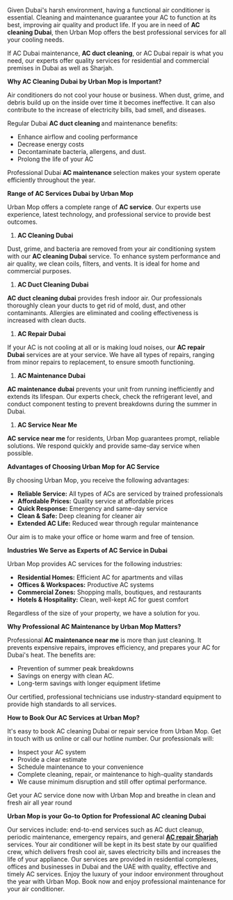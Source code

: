 <p><span style="font-weight: 400;">Given Dubai's harsh environment, having a functional air conditioner is essential. Cleaning and maintenance guarantee your AC to function at its best, improving air quality and product life. If you are in need of </span><strong>AC cleaning Dubai</strong><span style="font-weight: 400;">, then Urban Mop offers the best professional services for all your cooling needs.</span></p>
<p><span style="font-weight: 400;">If AC Dubai maintenance, </span><strong>AC duct cleaning</strong><span style="font-weight: 400;">, or AC Dubai repair is what you need, our experts offer quality services for residential and commercial premises in Dubai as well as Sharjah.</span></p>
<p><strong>Why AC Cleaning Dubai by Urban Mop is Important?</strong></p>
<p><span style="font-weight: 400;">Air conditioners do not cool your house or business. When dust, grime, and debris build up on the inside over time it becomes ineffective. It can also contribute to the increase of electricity bills, bad smell, and diseases.</span></p>
<p><span style="font-weight: 400;">Regular Dubai </span><strong>AC duct cleaning </strong><span style="font-weight: 400;">and maintenance benefits:</span></p>
<ul>
<li style="font-weight: 400;" aria-level="1"><span style="font-weight: 400;">Enhance airflow and cooling performance</span></li>
<li style="font-weight: 400;" aria-level="1"><span style="font-weight: 400;">Decrease energy costs</span></li>
<li style="font-weight: 400;" aria-level="1"><span style="font-weight: 400;">Decontaminate bacteria, allergens, and dust.</span></li>
<li style="font-weight: 400;" aria-level="1"><span style="font-weight: 400;">Prolong the life of your AC</span></li>
</ul>
<p><span style="font-weight: 400;">Professional Dubai </span><strong>AC maintenance </strong><span style="font-weight: 400;">selection makes your system operate efficiently throughout the year.</span></p>
<p><strong>Range of AC Services Dubai by Urban Mop</strong></p>
<p><span style="font-weight: 400;">Urban Mop offers a complete range of </span><strong>AC service</strong><span style="font-weight: 400;">. Our experts use experience, latest technology, and professional service to provide best outcomes.</span></p>
<ol>
<li style="font-weight: 400;" aria-level="1"><strong>AC Cleaning Dubai</strong></li>
</ol>
<p><span style="font-weight: 400;">Dust, grime, and bacteria are removed from your air conditioning system with our </span><strong>AC cleaning Dubai</strong><span style="font-weight: 400;"> service. To enhance system performance and air quality, we clean coils, filters, and vents. It is ideal for home and commercial purposes.</span></p>
<ol>
<li style="font-weight: 400;" aria-level="1"><strong>AC Duct Cleaning Dubai</strong></li>
</ol>
<p><strong>AC duct cleaning dubai</strong><span style="font-weight: 400;"> provides fresh indoor air. Our professionals thoroughly clean your ducts to get rid of mold, dust, and other contaminants. Allergies are eliminated and cooling effectiveness is increased with clean ducts.</span></p>
<ol>
<li style="font-weight: 400;" aria-level="1"><strong>AC Repair Dubai</strong></li>
</ol>
<p><span style="font-weight: 400;">If your AC is not cooling at all or is making loud noises, our </span><strong>AC repair Dubai</strong><span style="font-weight: 400;"> services are at your service. We have all types of repairs, ranging from minor repairs to replacement, to ensure smooth functioning.</span></p>
<ol>
<li style="font-weight: 400;" aria-level="1"><strong>AC Maintenance Dubai</strong></li>
</ol>
<p><strong>AC maintenance dubai</strong><span style="font-weight: 400;"> prevents your unit from running inefficiently and extends its lifespan. Our experts check, check the refrigerant level, and conduct component testing to prevent breakdowns during the summer in Dubai.</span></p>
<ol>
<li style="font-weight: 400;" aria-level="1"><strong>AC Service Near Me</strong></li>
</ol>
<p><strong>AC service near me</strong><span style="font-weight: 400;"> for residents, Urban Mop guarantees prompt, reliable solutions. We respond quickly and provide same-day service when possible.</span></p>
<p><strong>Advantages of Choosing Urban Mop for AC Service</strong></p>
<p><span style="font-weight: 400;">By choosing Urban Mop, you receive the following advantages:</span></p>
<ul>
<li style="font-weight: 400;" aria-level="1"><strong>Reliable Service:</strong><span style="font-weight: 400;"> All types of ACs are serviced by trained professionals</span></li>
<li style="font-weight: 400;" aria-level="1"><strong>Affordable Prices:</strong><span style="font-weight: 400;"> Quality service at affordable prices</span></li>
<li style="font-weight: 400;" aria-level="1"><strong>Quick Response:</strong><span style="font-weight: 400;"> Emergency and same-day service</span></li>
<li style="font-weight: 400;" aria-level="1"><strong>Clean &amp; Safe:</strong><span style="font-weight: 400;"> Deep cleaning for cleaner air</span></li>
<li style="font-weight: 400;" aria-level="1"><strong>Extended AC Life:</strong><span style="font-weight: 400;"> Reduced wear through regular maintenance</span></li>
</ul>
<p><span style="font-weight: 400;">Our aim is to make your office or home warm and free of tension.</span></p>
<p><strong>Industries We Serve as Experts of AC Service in Dubai</strong></p>
<p><span style="font-weight: 400;">Urban Mop provides AC services for the following industries:</span></p>
<ul>
<li style="font-weight: 400;" aria-level="1"><strong>Residential Homes:</strong><span style="font-weight: 400;"> Efficient AC for apartments and villas</span></li>
<li style="font-weight: 400;" aria-level="1"><strong>Offices &amp; Workspaces:</strong><span style="font-weight: 400;"> Productive AC systems</span></li>
<li style="font-weight: 400;" aria-level="1"><strong>Commercial Zones:</strong><span style="font-weight: 400;"> Shopping malls, boutiques, and restaurants</span></li>
<li style="font-weight: 400;" aria-level="1"><strong>Hotels &amp; Hospitality:</strong><span style="font-weight: 400;"> Clean, well-kept AC for guest comfort</span></li>
</ul>
<p><span style="font-weight: 400;">Regardless of the size of your property, we have a solution for you.</span></p>
<p><strong>Why Professional AC Maintenance by Urban Mop Matters?</strong></p>
<p><span style="font-weight: 400;">Professional</span><span style="font-weight: 400;"> </span><strong>AC maintenance near me</strong><span style="font-weight: 400;"> is more than just cleaning. It prevents expensive repairs, improves efficiency, and prepares your AC for Dubai's heat. The benefits are:</span></p>
<ul>
<li style="font-weight: 400;" aria-level="1"><span style="font-weight: 400;">Prevention of summer peak breakdowns</span></li>
<li style="font-weight: 400;" aria-level="1"><span style="font-weight: 400;">Savings on energy with clean AC.</span></li>
<li style="font-weight: 400;" aria-level="1"><span style="font-weight: 400;">Long-term savings with longer equipment lifetime</span></li>
</ul>
<p><span style="font-weight: 400;">Our certified, professional technicians use industry-standard equipment to provide high standards to all services.</span></p>
<p><strong>How to Book Our AC Services at Urban Mop?</strong></p>
<p><span style="font-weight: 400;">It's easy to book AC cleaning Dubai or repair service from Urban Mop. Get in touch with us online or call our hotline number. Our professionals will:</span></p>
<ul>
<li style="font-weight: 400;" aria-level="1"><span style="font-weight: 400;">Inspect your AC system</span></li>
<li style="font-weight: 400;" aria-level="1"><span style="font-weight: 400;">Provide a clear estimate</span></li>
<li style="font-weight: 400;" aria-level="1"><span style="font-weight: 400;">Schedule maintenance to your convenience</span></li>
<li style="font-weight: 400;" aria-level="1"><span style="font-weight: 400;">Complete cleaning, repair, or maintenance to high-quality standards</span></li>
<li style="font-weight: 400;" aria-level="1"><span style="font-weight: 400;">We cause minimum disruption and still offer optimal performance.</span></li>
</ul>
<p><span style="font-weight: 400;">Get your AC service done now with Urban Mop and breathe in clean and fresh air all year round</span></p>
<p><strong>Urban Mop is your Go-to Option for Professional AC cleaning Dubai</strong></p>
<p><span style="font-weight: 400;">Our services include: end-to-end services such as AC duct cleanup, periodic maintenance, emergency repairs, and general </span><a href="https://www.urbanmop.com/service/details/ac-cleaning-service"><strong>AC repair Sharjah </strong></a><span style="font-weight: 400;">services. Your air conditioner will be kept in its best state by our qualified crew, which delivers fresh cool air, saves electricity bills and increases the life of your appliance. Our services are provided in residential complexes, offices and businesses in Dubai and the UAE with quality, effective and timely AC services. Enjoy the luxury of your indoor environment throughout the year with Urban Mop. Book now and enjoy professional maintenance for your air conditioner.</span></p>
<p><span style="font-weight: 400;"> </span></p>
<p> </p>
